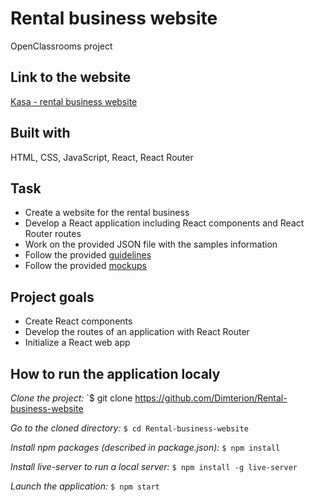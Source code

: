 # Rental business website

OpenClassrooms project

## Link to the website

[Kasa - rental business website](https://dimterion.github.io/Rental-business-website/)

## Built with

HTML, CSS, JavaScript, React, React Router

## Task

- Create a website for the rental business
- Develop a React application including React components and React Router routes
- Work on the provided JSON file with the samples information
- Follow the provided [guidelines](https://course.oc-static.com/projects/Front-End+V2/P9+React+1/Coding+guidelines+Kasa+EN.pdf)
- Follow the provided [mockups](https://www.figma.com/file/bAmpFq54utImW0ivOqujTN/UI-Design-Kasa-EN-(Copy)?node-id=0%3A1)

## Project goals

- Create React components
- Develop the routes of an application with React Router
- Initialize a React web app

## How to run the application localy

*Clone the project:*
`$ git clone https://github.com/Dimterion/Rental-business-website

*Go to the cloned directory:*
`$ cd Rental-business-website`

*Install npm packages (described in package.json):*
`$ npm install`

*Install live-server to run a local server:*
`$ npm install -g live-server`

*Launch the application:*
`$ npm start`

